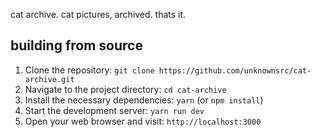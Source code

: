 cat archive. cat pictures, archived. thats it.

## building from source

1. Clone the repository: `git clone https://github.com/unknownsrc/cat-archive.git`
2. Navigate to the project directory: `cd cat-archive`
3. Install the necessary dependencies: `yarn` (or `npm install`)
4. Start the development server: `yarn run dev`
5. Open your web browser and visit: `http://localhost:3000`